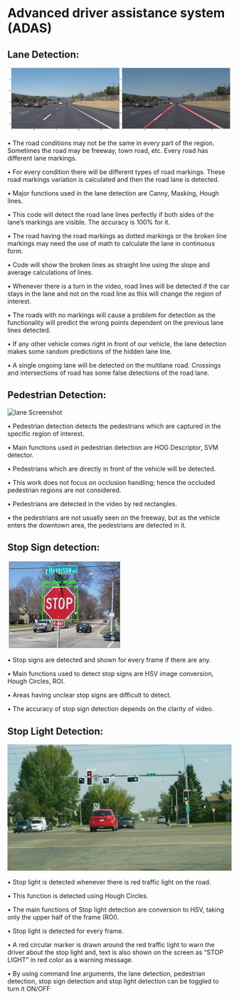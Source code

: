 # Advanced driver assistance system (ADAS)

## Lane Detection:

![lane Screenshot](images/lane.png)

• The road conditions may not be the same in every part of the region. Sometimes the road 
may be freeway, town road, etc. Every road has different lane markings. 

• For every condition there will be different types of road markings. These road markings 
variation is calculated and then the road lane is detected.

• Major functions used in the lane detection are Canny, Masking, Hough lines.

• This code will detect the road lane lines perfectly if both sides of the lane’s markings are 
visible. The accuracy is 100% for it.

• The road having the road markings as dotted markings or the broken line markings may 
need the use of math to calculate the lane in continuous form.

• Code will show the broken lines as straight line using the slope and average calculations 
of lines.

• Whenever there is a turn in the video, road lines will be detected if the car stays in the lane 
and not on the road line as this will change the region of interest. 

• The roads with no markings will cause a problem for detection as the functionality will 
predict the wrong points dependent on the previous lane lines detected.

• If any other vehicle comes right in front of our vehicle, the lane detection makes some 
random predictions of the hidden lane line.

• A single ongoing lane will be detected on the multilane road. Crossings and intersections 
of road has some false detections of the road lane.



## Pedestrian Detection:

![lane Screenshot](images/pedestrian.gif)

• Pedestrian detection detects the pedestrians which are captured in the specific region of 
interest.

• Main functions used in pedestrian detection are HOG Descriptor, SVM detector.

• Pedestrians which are directly in front of the vehicle will be detected. 

• This work does not focus on occlusion handling; hence the occluded pedestrian regions are 
not considered.

• Pedestrians are detected in the video by red rectangles.

• the pedestrians are not usually seen on the freeway, but as the vehicle enters the downtown 
area, the pedestrians are detected in it.



## Stop Sign detection:
![lane Screenshot](images/stop.jpeg)

• Stop signs are detected and shown for every frame if there are any.

• Main functions used to detect stop signs are HSV image conversion, Hough Circles, ROI.

• Areas having unclear stop signs are difficult to detect.

• The accuracy of stop sign detection depends on the clarity of video.



## Stop Light Detection:
![lane Screenshot](images/stop_light.jpg)

• Stop light is detected whenever there is red traffic light on the road. 

• This function is detected using Hough Circles.

• The main functions of Stop light detection are conversion to HSV, taking only the upper 
half of the frame (ROI).

• Stop light is detected for every frame.

• A red circular marker is drawn around the red traffic light to warn the driver about the stop 
light and, text is also shown on the screen as “STOP LIGHT” in red color as a warning 
message. 

• By using command line arguments, the lane detection, pedestrian detection, stop sign 
detection and stop light detection can be toggled to turn it ON/OFF
